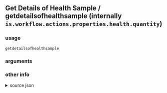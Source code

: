 
## Get Details of Health Sample / getdetailsofhealthsample (internally `is.workflow.actions.properties.health.quantity`)




### usage
`getdetailsofhealthsample `

### arguments


### other info

<details><summary>source json</summary>
```json
{
	"ActionClass": "WFContentItemPropertiesAction",
	"AppIdentifier": "com.apple.Health",
	"Category": "Health",
	"CreationDate": "2015-06-19T07:00:00.000Z",
	"Name": "Get Details of Health Sample",
	"Subcategory": "Get",
	"WFContentItemClass": "WFHKSampleContentItem"
}
```
</details>
